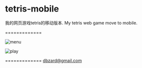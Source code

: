 tetris-mobile
=============

我的网页游戏tetris的移动版本. My tetris web game move to mobile. 


=============

![menu](https://raw.github.com/dbzard/tetris-mobile/master/screenshots/menu.jpg)


![play](https://raw.github.com/dbzard/tetris-mobile/master/screenshots/play.jpg)


=============
dbzard@gmail.com